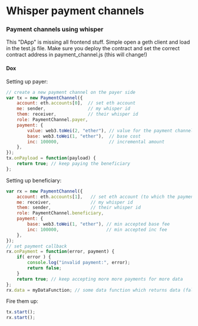 # Whisper payment channels

### Payment channels using whisper

This "DApp" is missing all frontend stuff. Simple open a geth client and load in
the test.js file. Make sure you deploy the contract and set the correct contract
address in payment_channel.js (this will change!)

#### Dox

Setting up payer:

```javascript
// create a new payment channel on the payer side
var tx = new PaymentChannel({
    account: eth.accounts[0],  // set eth account
    me: sender,                // my whisper id
    them: receiver,            // their whisper id
    role: PaymentChannel.payer,
    payment: {
        value: web3.toWei(2, "ether"), // value for the payment channel
        base: web3.toWei(1, "ether"),  // base cost
        inc: 100000,                   // incremental amount
    },
});
tx.onPayload = function(payload) {
    return true; // keep paying the beneficiary
};
```

Setting up beneficiary:

```javascript
var rx = new PaymentChannel({
    account: eth.accounts[1],   // set eth account (to which the payment goes on the eth network)
    me: receiver,               // my whisper id
    them: sender,               // their whisper id
    role: PaymentChannel.beneficiary,
    payment: {
        base: web3.toWei(1, "ether"), // min accepted base fee
        inc: 100000,                  // min accepted inc fee
    },
});
// set payment callback
rx.onPayment = function(error, payment) {
    if( error ) {
        console.log("invalid payment:", error);
        return false;
    }
    return true; // keep accepting more more payments for more data
};
rx.data = myDataFunction; // some data function which returns data (false == done)
```

Fire them up:

```javascript
tx.start();
rx.start();
```
